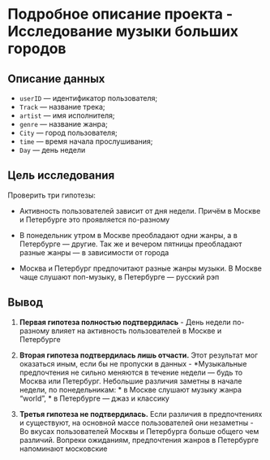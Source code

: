 # Подробное описание проекта - Исследование музыки больших городов

## Описание данных

  * `userID` — идентификатор пользователя;
  * `Track` — название трека;  
  * `artist` — имя исполнителя;
  * `genre` — название жанра;
  * `City` — город пользователя;
  * `time` — время начала прослушивания;
  * `Day` — день недели

## Цель исследования 

Проверить три гипотезы:

   * Активность пользователей зависит от дня недели. Причём в Москве и Петербурге это проявляется по-разному

   * В понедельник утром в Москве преобладают одни жанры, а в Петербурге — другие. Так же и вечером пятницы преобладают разные жанры — в зависимости от города

   * Москва и Петербург предпочитают разные жанры музыки. В Москве чаще слушают поп-музыку, в Петербурге — русский рэп

## Вывод

   1. **Первая гипотеза полностью подтвердилась** - День недели по-разному влияет на активность пользователей в Москве и Петербурге

   2. **Вторая гипотеза подтвердилась лишь отчасти.** Этот результат мог оказаться иным, если бы не пропуски в данных - *Музыкальные предпочтения не сильно меняются в течение недели — будь то Москва или Петербург. Небольшие различия заметны в начале недели, по понедельникам:
           * в Москве слушают музыку жанра “world”,
           * в Петербурге — джаз и классику

   3. **Третья гипотеза не подтвердилась.** Если различия в предпочтениях и существуют, на основной массе пользователей они незаметны - Во вкусах пользователей Москвы и Петербурга больше общего чем различий. Вопреки ожиданиям, предпочтения жанров в Петербурге напоминают московские

